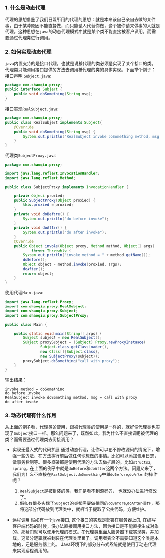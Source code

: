 ### 1. 什么是动态代理
代理的思想借鉴了我们日常所用的代理的思想：就是本来该自己亲自去做的某件事，由于某种原因不能直接做，而只能请人代替你做，这个被你请来做事的人就是代理。这种思想在`java`的动态代理模式中就是某个类不能直接被客户调用，而需要通过代理类进行调用。

### 2. 如何实现动态代理
`java`内置支持的是接口代理，也就是说被代理的类必须是实现了某个接口的类。代理类只能调用接口提供的方法去调用被代理的类的具体实现。下面举个例子：
接口声明 `Subject.java`:
```java
package com.shaoqiu.proxy;
public interface Subject {
	public void doSomething(String msg);
}
```

接口实现`RealSubject.java`:
```java
package com.shaoqiu.proxy;
public class RealSubject implements Subject{
	@Override
	public void doSomething(String msg) {
		System.out.println("RealSubject invoke doSomething method, msg = " + msg);
	}
}
```

代理类`SubjectProxy.java`:
```java
package com.shaoqiu.proxy;

import java.lang.reflect.InvocationHandler;
import java.lang.reflect.Method;

public class SubjectProxy implements InvocationHandler {

	private Object proxied;
	public SubjectProxy(Object proxied) {
		this.proxied = proxied;
	}
	private void doBefore() {
		System.out.println("do before invoke");
	}
	private void doAfter() {
		System.out.println("do after invoke");
	}
	@Override
	public Object invoke(Object proxy, Method method, Object[] args)
			throws Throwable {
		System.out.println("invoke method = " + method.getName());
		doBefore();
		Object object = method.invoke(proxied, args);
		doAfter();
		return object;
	}
}
```

使用代理`Main.java`:
```java
import java.lang.reflect.Proxy;
import com.shaoqiu.proxy.RealSubject;
import com.shaoqiu.proxy.Subject;
import com.shaoqiu.proxy.SubjectProxy;

public class Main {

	public static void main(String[] args) {
		Subject subject = new RealSubject();
		Subject proxySubject = (Subject) Proxy.newProxyInstance(
				Subject.class.getClassLoader(), 
				new Class[]{Subject.class}, 
				new SubjectProxy(subject));
		proxySubject.doSomething("call with proxy");
	}
}
```

输出结果：
```
invoke method = doSomething
do before invoke
RealSubject invoke doSomething method, msg = call with proxy
do after invoke
```

### 3. 动态代理有什么作用
从上面的例子看，代理类的使用，跟被代理类的使用是一样的，就好像代理类也实现了`Subject`接口一样。那么问题来了，既然如此，我为什么不直接调用被代理的类？而需要通过代理类去间接调用？

-  实现无侵入式的代码扩展
通过动态代理，让你可以在不修改源码的情况下，增强一些方法，在方法执行前后做任何你想做的事情。比如可以添加调用日志，做事务控制等。很多框架都是使用代理的方法去做扩展的。比如`structs2`, `spring`。在上面的例子中就是`doBefore`和`doAfter`这两个方法。问题又来了，我们为什么不直接在`RealSubject.doSomething`中做`doBefore`,`doAfter`的操作呢？
    1. `RealSubject`是被封装的类，我们是看不到源码的， 也就没办法进行修改了。
    2.  假如有很多实现了`Subject`的类都需要做相同的`doBefore`,`doAfter`操作，那将这部分代码放到代理类中，就相当于提取了公共代码，方便维护。

-  远程调用
假如有一个java接口, 这个接口的实现是部署在服务器上的, 在编写客户端代码的时候，没办法直接调用接口方法，因为接口是不能直接生成对象的。那我们就可以使用代理的模式。在代理类里面从服务器下载实现类，并加载。这部分逻辑就被封装在代理类里面了。调用者完全不需要知道这个类是本地的，还是服务器上的。 Java环境下的部分分布式系统就是使用了动态代理来实现远程调用的。